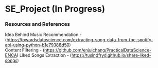 # SE_Project (In Progress)

### Resources and References

Idea Behind Music Recommendation - (https://towardsdatascience.com/extracting-song-data-from-the-spotify-api-using-python-b1e79388d50) <br>
Content Filtering - (https://github.com/enjuichang/PracticalDataScience-ENCA)
Liked Songs Extraction - (https://tusindfryd.github.io/share-liked-songs)